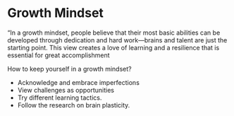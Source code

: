 # Growth Mindset
“In a growth mindset, people believe that their most basic abilities can be developed through dedication and hard work—brains and talent are just the starting point.
This view creates a love of learning and a resilience that is essential for great accomplishment

How to keep yourself in a growth mindset?
* Acknowledge and embrace imperfections
* View challenges as opportunities
* Try different learning tactics.
* Follow the research on brain plasticity.




